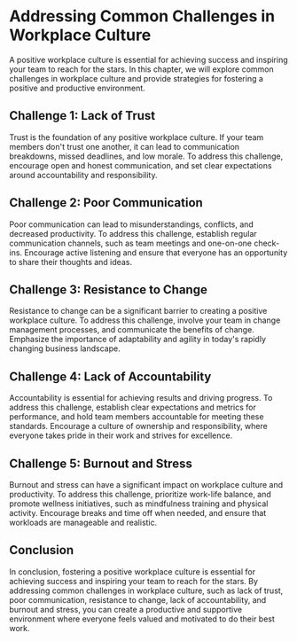 Addressing Common Challenges in Workplace Culture
====================================================================================================

A positive workplace culture is essential for achieving success and inspiring your team to reach for the stars. In this chapter, we will explore common challenges in workplace culture and provide strategies for fostering a positive and productive environment.

Challenge 1: Lack of Trust
--------------------------

Trust is the foundation of any positive workplace culture. If your team members don't trust one another, it can lead to communication breakdowns, missed deadlines, and low morale. To address this challenge, encourage open and honest communication, and set clear expectations around accountability and responsibility.

Challenge 2: Poor Communication
-------------------------------

Poor communication can lead to misunderstandings, conflicts, and decreased productivity. To address this challenge, establish regular communication channels, such as team meetings and one-on-one check-ins. Encourage active listening and ensure that everyone has an opportunity to share their thoughts and ideas.

Challenge 3: Resistance to Change
---------------------------------

Resistance to change can be a significant barrier to creating a positive workplace culture. To address this challenge, involve your team in change management processes, and communicate the benefits of change. Emphasize the importance of adaptability and agility in today's rapidly changing business landscape.

Challenge 4: Lack of Accountability
-----------------------------------

Accountability is essential for achieving results and driving progress. To address this challenge, establish clear expectations and metrics for performance, and hold team members accountable for meeting these standards. Encourage a culture of ownership and responsibility, where everyone takes pride in their work and strives for excellence.

Challenge 5: Burnout and Stress
-------------------------------

Burnout and stress can have a significant impact on workplace culture and productivity. To address this challenge, prioritize work-life balance, and promote wellness initiatives, such as mindfulness training and physical activity. Encourage breaks and time off when needed, and ensure that workloads are manageable and realistic.

Conclusion
----------

In conclusion, fostering a positive workplace culture is essential for achieving success and inspiring your team to reach for the stars. By addressing common challenges in workplace culture, such as lack of trust, poor communication, resistance to change, lack of accountability, and burnout and stress, you can create a productive and supportive environment where everyone feels valued and motivated to do their best work.
